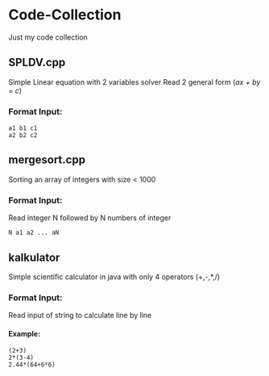 # Code-Collection
Just my code collection

## **SPLDV.cpp**
Simple Linear equation with 2 variables solver
Read 2 general form (*ax + by = c*)
### Format Input:
```
a1 b1 c1
a2 b2 c2
```
## **mergesort.cpp**
Sorting an array of integers with size < 1000
### Format Input:
Read integer N followed by N numbers of integer
```
N a1 a2 ... aN
```
## **kalkulator**
Simple scientific calculator in java with only 4 operators (+,-,*,/)
### Format Input:
Read input of string to calculate line by line
#### Example:
```
(2+3)
2*(3-4)
2.44*(64+6*6)
```
